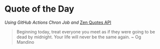 # Quote of the Day 
*Using GitHub Actions Chron Job and* [Zen Quotes API]( https://zenquotes.io/ )
> Beginning today, treat everyone you meet as if they were going to be dead by midnight. Your life will never be the same again. ~ Og Mandino
